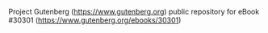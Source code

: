 Project Gutenberg (https://www.gutenberg.org) public repository for eBook #30301 (https://www.gutenberg.org/ebooks/30301)
